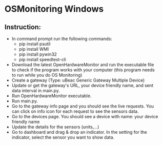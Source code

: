 # OSMonitoring Windows
## Instruction:
* In command prompt run the following commands: 
	- pip install psutil
	- pip install WMI
	- pip install pywin32
	- pip install speedtest-cli
* Download the latest OpenHardwareMonitor and run the executable file to check if the program works with your computer (this program needs to run while you do OS Monitoring)
* Create a gateway (Type: uBeac Generic Gateway Multiple Device)
* Update or get the gateway's URL, your device friendly name, and sent data interval in main.py.
* Run OpenHardwareMonitor executable.
* Run main.py.
* Go to the gateway info page and you should see the live requests. You can click on info icon for each request to see the sensors data.
* Go to the devices page. You should see a device with name: your device friendly name
* Update the details for the sensors (units,...)
* Go to dashboard and drag & drop an indicator. In the setting for the indicator, select the sensor you want to show data.


